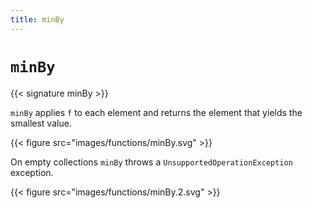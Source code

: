 ```yaml
---
title: minBy
---
```


# `minBy`

{{< signature minBy >}}

`minBy` applies `f` to each element and returns the element that yields the smallest value.

{{< figure src="images/functions/minBy.svg" >}}

On empty collections `minBy` throws a `UnsupportedOperationException` exception.

{{< figure src="images/functions/minBy.2.svg" >}}
